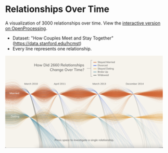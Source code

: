 # Relationships Over Time
A visualization of 3000 relationships over time.
View the [interactive version on OpenProcessing](https://openprocessing.org/sketch/1786815).

- Dataset: "How Couples Meet and Stay Together" (https://data.stanford.edu/hcmst)
- Every line represents one relationship.

![pic](relationships.png)

